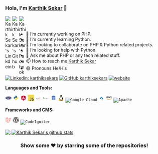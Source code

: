 ### Hola, I'm [Karthik Sekar](https://karthiksekar.dev) 👋

<a href="https://linkedin.com/in/karthiksekars">
  <img align="left" alt="Karthik Sekar's Linkdein" width="22px" src="https://cdn.jsdelivr.net/npm/simple-icons@v3/icons/linkedin.svg" />
</a>
<a href="https://github.com/karthiksekars">
  <img align="left" alt="Karthik Sekar's Github" width="22px" src="https://cdn.jsdelivr.net/npm/simple-icons@v3/icons/github.svg" />
</a>
<a href="https://www.facebook.com/carthiksekar/">
  <img align="left" alt="Karthik Sekar's Facebook" width="22px" src="https://cdn.jsdelivr.net/npm/simple-icons@v3/icons/facebook.svg" />
</a>

<br/>
<br/>

- 🔭 I’m currently working on PHP.
- 🌱 I’m currently learning Python.
- 👯 I’m looking to collaborate on PHP & Python related projects.
- 🤔 I’m looking for help with Python.
- 💬 Ask me about PHP or any tech related stuff.
- 📫 How to reach me [Karthik Sekar](https://karthiksekar.dev)
- 😄 Pronouns He/His

[![Linkedin: karthiksekars](https://img.shields.io/badge/-karthiksekars-blue?style=flat-square&logo=Linkedin&logoColor=white&link=https://www.linkedin.com/in/karthiksekars/)](https://www.linkedin.com/in/karthiksekars/)
[![GitHub karthiksekars](https://img.shields.io/github/followers/karthiksekars?label=follow&style=social)](https://github.com/karthiksekars)
[![website](https://img.shields.io/badge/Portfolio-karthiksekar.dev-2648ff?style=flat-square&logo=google-chrome)](https://karthiksekar.dev/)


**Languages and Tools:**  

<code><img height="20" src="https://raw.githubusercontent.com/github/explore/80688e429a7d4ef2fca1e82350fe8e3517d3494d/topics/php/php.png" alt="PHP" title="PHP"></code>
<code><img height="20" src="https://raw.githubusercontent.com/github/explore/80688e429a7d4ef2fca1e82350fe8e3517d3494d/topics/python/python.png" alt="Python" title="Python"></code>
<code><img height="20" src="https://raw.githubusercontent.com/github/explore/80688e429a7d4ef2fca1e82350fe8e3517d3494d/topics/angular/angular.png" alt="Angular" title="Angular"></code>
<code><img height="20" src="https://raw.githubusercontent.com/github/explore/80688e429a7d4ef2fca1e82350fe8e3517d3494d/topics/javascript/javascript.png" alt="JS" title="JS"></code>
<code><img height="20" src="https://raw.githubusercontent.com/github/explore/80688e429a7d4ef2fca1e82350fe8e3517d3494d/topics/mysql/mysql.png" alt="MySQL" title="MySQL"></code>
<code><img height="20" src="https://raw.githubusercontent.com/github/explore/80688e429a7d4ef2fca1e82350fe8e3517d3494d/topics/mongodb/mongodb.png" alt="MongoDB" title="MongoDB"></code>
<code><img height="20" src="https://raw.githubusercontent.com/github/explore/80688e429a7d4ef2fca1e82350fe8e3517d3494d/topics/sql/sql.png" alt="SQL" title="SQL"></code>
<code><img height="20" src="https://raw.githubusercontent.com/github/explore/80688e429a7d4ef2fca1e82350fe8e3517d3494d/topics/linux/linux.png" alt="Linux" title="Linux"></code>
<code><img height="20" src="https://avatars0.githubusercontent.com/u/2810941?s=200&v=4" alt="Google Cloud" title="Google Cloud"></code>
<code><img height="20" src="https://raw.githubusercontent.com/github/explore/80688e429a7d4ef2fca1e82350fe8e3517d3494d/topics/azure/azure.png" alt="Azure" title="Azure"></code>
<code><img height="20" src="https://raw.githubusercontent.com/github/explore/80688e429a7d4ef2fca1e82350fe8e3517d3494d/topics/aws/aws.png" alt="AWS" title="AWS"></code>
<code><img height="20" src="https://avatars1.githubusercontent.com/u/47359?s=200&v=4" alt="Apache" title="Apache"></code>
<br/>

**Frameworks and CMS:**  

<code><img height="20" src="https://raw.githubusercontent.com/github/explore/80688e429a7d4ef2fca1e82350fe8e3517d3494d/topics/laravel/laravel.png" alt="Laravel" title="Laravel"></code>
<code><img height="20" src="https://raw.githubusercontent.com/github/explore/80688e429a7d4ef2fca1e82350fe8e3517d3494d/topics/wordpress/wordpress.png" alt="WordPress" title="WordPress"></code>
<code><img height="20" src="https://avatars0.githubusercontent.com/u/44521256?s=200&v=4" alt="CodeIgniter" title="CodeIgniter"></code>


<a href="https://github.com/karthiksekars">
  <img align="center" src="https://github-readme-stats.vercel.app/api/top-langs/?username=karthiksekars&theme=light&hide_langs_below=1" />
</a>
<a href="https://github.com/karthiksekars">
 <img align="center" src="https://github-readme-stats.vercel.app/api?username=karthiksekars&show_icons=true&theme=light&line_height=27" alt="Karthik Sekar's github stats"/>
</a>

<div align="center">

### Show some ❤️ by starring some of the repositories!

</div>
